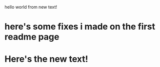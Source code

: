 hello world from new text!

# here's some fixes i made on the first readme page

# Here's the new text!